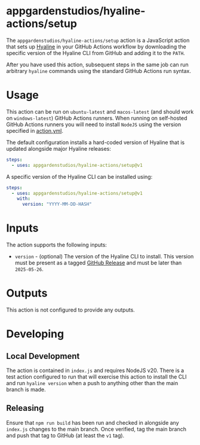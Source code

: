 # appgardenstudios/hyaline-actions/setup
The `appgardenstudios/hyaline-actions/setup` action is a JavaScript action that sets up [Hyaline](https://github.com/appgardenstudios/hyaline) in your GitHub Actions workflow by downloading the specific version of the Hyaline CLI from GitHub and adding it to the `PATH`.

After you have used this action, subsequent steps in the same job can run arbitrary `hyaline` commands using the standard GitHub Actions run syntax.

# Usage
This action can be run on `ubuntu-latest` and `macos-latest` (and should work on `windows-latest`) GitHub Actions runners. When running on self-hosted GitHub Actions runners you will need to install `NodeJS` using the version specified in [action.yml](./action.yml).

The default configuration installs a hard-coded version of Hyaline that is updated alongside major Hyaline releases:
```yaml
steps:
  - uses: appgardenstudios/hyaline-actions/setup@v1
```

A specific version of the Hyaline CLI can be installed using:
```yaml
steps:
  - uses: appgardenstudios/hyaline-actions/setup@v1
    with:
      version: "YYYY-MM-DD-HASH"
```

# Inputs
The action supports the following inputs:

* `version` - (optional) The version of the Hyaline CLI to install. This version must be present as a tagged [GitHub Release](https://github.com/appgardenstudios/hyaline/releases) and must be later than `2025-05-26`.

# Outputs
This action is not configured to provide any outputs.

# Developing

## Local Development
The action is contained in `index.js` and requires NodeJS v20. There is a test action configured to run that will exercise this action to install the CLI and run `hyaline version` when a push to anything other than the main branch is made.

## Releasing
Ensure that `npm run build` has been run and checked in alongside any `index.js` changes to the main branch. Once verified, tag the main branch and push that tag to GitHub (at least the `v1` tag).